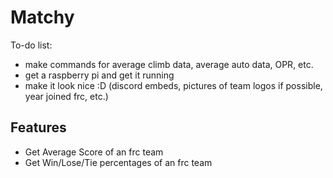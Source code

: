 # Matchy

To-do list: 
- make commands for average climb data, average auto data, OPR, etc. 
- get a raspberry pi and get it running 
- make it look nice :D (discord embeds, pictures of team logos if possible, year joined frc, etc.) 

## Features 
- Get Average Score of an frc team
- Get Win/Lose/Tie percentages of an frc team